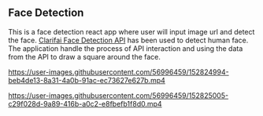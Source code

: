 
## Face Detection
This is a face detection react app where user will input image url and detect the face. [Clarifai Face Detection API](https://www.clarifai.com/models/ai-face-detection) has been used to detect human face. The application handle the process of API interaction and using the data from the API to draw a square around the face. 


https://user-images.githubusercontent.com/56996459/152824994-beb4de13-8a31-4a0b-91ac-ec73627e627b.mp4



https://user-images.githubusercontent.com/56996459/152825005-c29f028d-9a89-416b-a0c2-e8fbefb1f8d0.mp4


